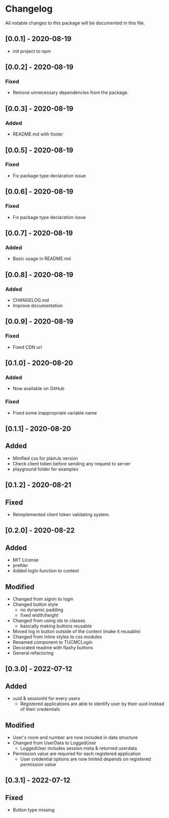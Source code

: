 # Changelog

All notable changes to this package will be documented in this file.

## [0.0.1] - 2020-08-19

- init project to npm

## [0.0.2] - 2020-08-19

### Fixed

- Remove unnecessary dependencies from the package.

## [0.0.3] - 2020-08-19

### Added

- README.md with footer

## [0.0.5] - 2020-08-19

### Fixed

- Fix package type declaration issue

## [0.0.6] - 2020-08-19

### Fixed

- Fix package type declaration issue

## [0.0.7] - 2020-08-19

### Added

- Basic usage in README.md

## [0.0.8] - 2020-08-19

### Added

- CHANGELOG.md
- Improve documentation

## [0.0.9] - 2020-08-19

### Fixed

- Fixed CDN url

## [0.1.0] - 2020-08-20

### Added

- Now available on GitHub

### Fixed

- Fixed some inappropriate variable name

## [0.1.1] - 2020-08-20

## Added

- Minified css for plainJs version
- Check client token before sending any request to server
- playground folder for examples

## [0.1.2] - 2020-08-21

## Fixed

- Reimplemented client token validating system.

## [0.2.0] - 2020-08-22

## Added

- MIT License
- prettier
- Added logIn function to context

## Modified

- Changed from signin to login
- Changed button style
  - no dynamic padding
  - fixed width/height
- Changed from using ids to classes
  - basically making buttons reusable
- Moved log in button outside of the context (make it reusable)
- Changed from inline styles to css modules
- Renamed component to TUCMCLogin
- Decorated readme with flashy buttons
- General refactoring

## [0.3.0] - 2022-07-12

## Added

- uuid & sessionId for every users
  - Registered applications are able to identify user by their uuid instead of their credentials

## Modified

- User's room and number are now included in data structure
- Changed from UserData to LoggedUser
  - LoggedUser includes session meta & returned userdata
- Permission value are required for each registered application
  - User credential options are now limited depends on registered permission value

## [0.3.1] - 2022-07-12

## Fixed

- Button type missing
